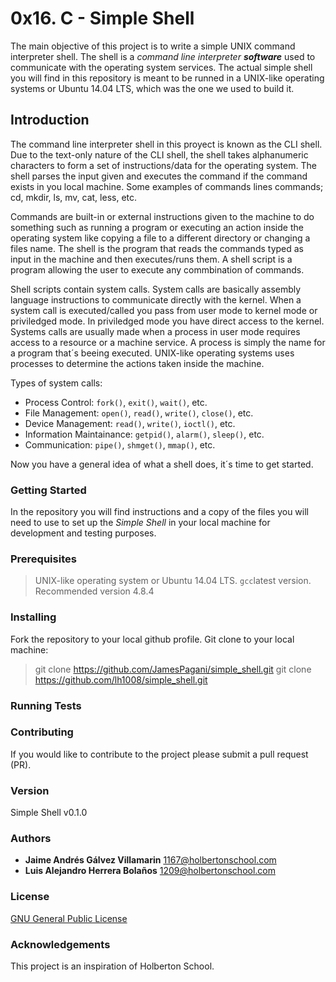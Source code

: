 # 0x16. C - Simple Shell

The main objective of this project is to write a simple UNIX command interpreter shell. The shell is a _command line interpreter **software**_ used to communicate with the operating system services. The actual simple shell you will find in this repository is meant to be runned in a UNIX-like operating systems or Ubuntu 14.04 LTS, which was the one we used to build it.  

## Introduction

The command line interpreter shell in this proyect is known as the CLI shell. Due to the text-only nature of the CLI shell, the shell takes alphanumeric characters to form a set of instructions/data for the operating system. The shell parses the input given and executes the command if the command exists in you local machine. Some examples of commands lines commands; cd, mkdir, ls, mv, cat, less, etc.  

Commands are built-in or external instructions given to the machine to do something such as running a program or executing an action inside the operating system like copying a file to a different directory or changing a files name. The shell is the program that reads the commands typed as input in the machine and then executes/runs them. A shell script is a program allowing the user to execute any commbination of commands.  

Shell scripts contain system calls. System calls are basically assembly language instructions to communicate directly with the kernel. When a system call is executed/called you pass from user mode to kernel mode or priviledged mode. In priviledged mode you have direct access to the kernel. Systems calls are usually made when a process in user mode requires access to a resource or a machine service. A process is simply the name for a program that´s beeing executed. UNIX-like operating systems uses processes to determine the actions taken inside the machine.  

Types of system calls:  

- Process Control: `fork()`, `exit()`, `wait()`, etc.
- File Management: `open()`, `read()`, `write()`, `close()`, etc.
- Device Management: `read()`, `write()`, `ioctl()`, etc.
- Information Maintainance: `getpid()`, `alarm()`, `sleep()`, etc.
- Communication: `pipe()`, `shmget()`, `mmap()`, etc.

Now you have a general idea of what a shell does, it´s time to get started. 

### Getting Started

In the repository you will find instructions and a copy of the files you will need to use to set up the _Simple Shell_ in your local machine for development and testing purposes.

### Prerequisites

> UNIX-like operating system or Ubuntu 14.04 LTS.
> `gcc`latest version. Recommended version 4.8.4

### Installing

Fork the repository to your local github profile. Git clone to your local machine:

> git clone https://github.com/JamesPagani/simple_shell.git
> git clone https://github.com/lh1008/simple_shell.git

### Running Tests

### Contributing

If you would like to contribute to the project please submit a pull request (PR).

### Version

Simple Shell v0.1.0

### Authors

- **Jaime Andrés Gálvez Villamarin** <1167@holbertonschool.com>
- **Luis Alejandro Herrera Bolaños** <1209@holbertonschool.com>

### License

[GNU General Public License](https://www.gnu.org/licenses/gpl-3.0.html)

### Acknowledgements

This project is an inspiration of Holberton School.

